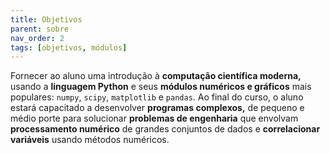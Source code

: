 ```yaml
---
title: Objetivos
parent: sobre
nav_order: 2
tags: [objetivos, módulos]
---
```


Fornecer ao aluno uma introdução à **computação científica moderna,** usando a **linguagem Python** e seus **módulos numéricos e gráficos** mais populares: `numpy`, `scipy`, `matplotlib` e `pandas`. Ao final do curso, o aluno estará capacitado a desenvolver **programas complexos,** de pequeno e médio porte para solucionar **problemas de engenharia** que envolvam **processamento numérico** de grandes conjuntos de dados e **correlacionar variáveis** usando métodos numéricos.
